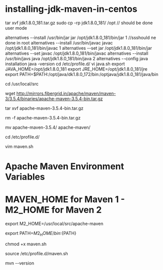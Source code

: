 # installing-jdk-maven-in-centos



tar xvf jdk1.8.0_181.tar.gz
sudo cp -rp jdk1.8.0_181/ /opt // should be done user mode

alternatives --install /usr/bin/jar jar /opt/jdk1.8.0_181/bin/jar 1 //ssshould ne done in root
alternatives --install /usr/bin/javac javac /opt/jdk1.8.0_181/bin/javac 1
alternatives --set jar /opt/jdk1.8.0_181/bin/jar
alternatives --set javac /opt/jdk1.8.0_181/bin/javac
alternatives --install /usr/bin/javs java /opt/jdk1.8.0_181/bin/java 2
alternatives --config java
installation
java -version
cd /etc/profile.d/
vi java.sh
export JAVA_HOME=/opt/jdk1.8.0_181
export JRE_HOME=/opt/jdk1.8.0_181/jre
export PATH=$PATH:/opt/java/dk1.8.0_172/bin:/optjava/jdk1.8.0_181/java/bin

cd /usr/local/src

wget 
http://mirrors.fibergrid.in/apache/maven/maven-3/3.5.4/binaries/apache-maven-3.5.4-bin.tar.gz

tar xvf apache-maven-3.5.4-bin.tar.gz

rm -f apache-maven-3.5.4-bin.tar.gz


mv apache-maven-3.5.4/ apache-maven/


cd /etc/profile.d/

vim maven.sh

# Apache Maven Environment Variables

# MAVEN_HOME for Maven 1 - M2_HOME for Maven 2

export M2_HOME=/usr/local/src/apache-maven

export PATH=${M2_HOME}/bin:${PATH}


chmod +x maven.sh

source /etc/profile.d/maven.sh


mvn --version
